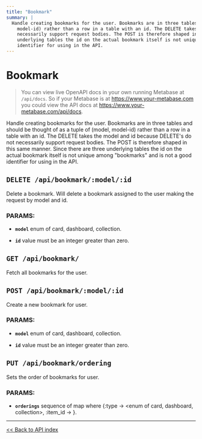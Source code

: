 ```yaml
---
title: "Bookmark"
summary: |
  Handle creating bookmarks for the user. Bookmarks are in three tables and should be thought of as a tuple of (model,
    model-id) rather than a row in a table with an id. The DELETE takes the model and id because DELETE's do not
    necessarily support request bodies. The POST is therefore shaped in this same manner. Since there are three
    underlying tables the id on the actual bookmark itself is not unique among 'bookmarks' and is not a good
    identifier for using in the API.
---
```


# Bookmark

> You can view live OpenAPI docs in your own running Metabase at `/api/docs`.
   So if your Metabase is at https://www.your-metabase.com you could view
   the API docs at https://www.your-metabase.com/api/docs.

Handle creating bookmarks for the user. Bookmarks are in three tables and should be thought of as a tuple of (model,
  model-id) rather than a row in a table with an id. The DELETE takes the model and id because DELETE's do not
  necessarily support request bodies. The POST is therefore shaped in this same manner. Since there are three
  underlying tables the id on the actual bookmark itself is not unique among "bookmarks" and is not a good
  identifier for using in the API.

## `DELETE /api/bookmark/:model/:id`

Delete a bookmark. Will delete a bookmark assigned to the user making the request by model and id.

### PARAMS:

-  **`model`** enum of card, dashboard, collection.

-  **`id`** value must be an integer greater than zero.

## `GET /api/bookmark/`

Fetch all bookmarks for the user.

## `POST /api/bookmark/:model/:id`

Create a new bookmark for user.

### PARAMS:

-  **`model`** enum of card, dashboard, collection.

-  **`id`** value must be an integer greater than zero.

## `PUT /api/bookmark/ordering`

Sets the order of bookmarks for user.

### PARAMS:

-  **`orderings`** sequence of map where {:type -> <enum of card, dashboard, collection>, :item_id -> <value must be an integer greater than zero.>}.

---

[<< Back to API index](../api-documentation.md)